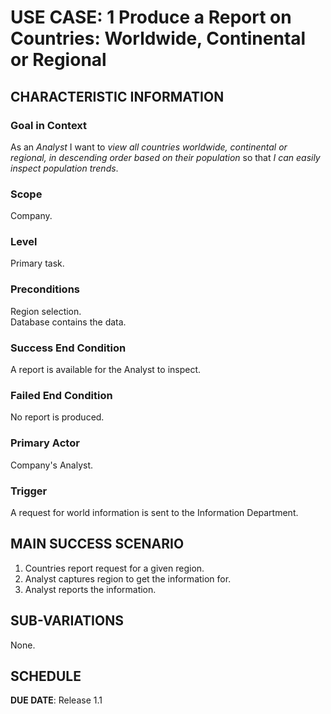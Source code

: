 # USE CASE: 1 Produce a Report on Countries: Worldwide, Continental or Regional

## CHARACTERISTIC INFORMATION

### Goal in Context

As an *Analyst* I want to *view all countries worldwide, continental or regional, in descending order based on their population* so that *I can easily inspect population trends*.

### Scope

Company.

### Level

Primary task.

### Preconditions

Region selection.  
Database contains the data.

### Success End Condition

A report is available for the Analyst to inspect.

### Failed End Condition

No report is produced.

### Primary Actor

Company's Analyst.

### Trigger

A request for world information is sent to the Information Department.

## MAIN SUCCESS SCENARIO

1. Countries report request for a given region.
2. Analyst captures region to get the information for.
4. Analyst reports the information.

## SUB-VARIATIONS

None.

## SCHEDULE

**DUE DATE**: Release 1.1